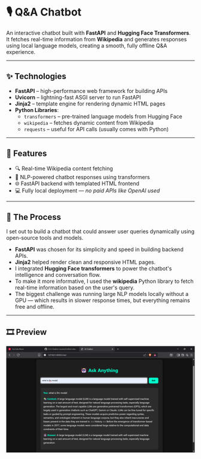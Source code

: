 # 🎙️ Q&A Chatbot

An interactive chatbot built with **FastAPI** and **Hugging Face Transformers**. It fetches real-time information from **Wikipedia** and generates responses using local language models, creating a smooth, fully offline Q&A experience.

---

## ✨ Technologies

- **FastAPI** – high-performance web framework for building APIs  
- **Uvicorn** – lightning-fast ASGI server to run FastAPI  
- **Jinja2** – template engine for rendering dynamic HTML pages  
- **Python Libraries**:  
  - `transformers` – pre-trained language models from Hugging Face  
  - `wikipedia` – fetches dynamic content from Wikipedia  
  - `requests` – useful for API calls (usually comes with Python)

---

## 🚀 Features

- 🔍 Real-time Wikipedia content fetching  
- 🤖 NLP-powered chatbot responses using transformers  
- 🌐 FastAPI backend with templated HTML frontend  
- 💻 Fully local deployment — *no paid APIs like OpenAI used*

---

## 📍 The Process

I set out to build a chatbot that could answer user queries dynamically using open-source tools and models.  
- **FastAPI** was chosen for its simplicity and speed in building backend APIs.  
- **Jinja2** helped render clean and responsive HTML pages.  
- I integrated **Hugging Face transformers** to power the chatbot's intelligence and conversation flow.  
- To make it more informative, I used the **wikipedia** Python library to fetch real-time information based on the user's query.  
- The biggest challenge was running large NLP models locally without a GPU — which results in slower response times, but everything remains free and offline.

---

## 🎞️ **Preview**

[![Watch Demo](./assets/Screenshot%202025-07-14%20020245.png)](./assets/Untitled%20video%20-%20Made%20with%20Clipchamp.mp4)

